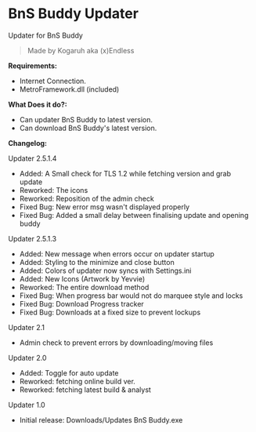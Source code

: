 # BnS Buddy Updater
Updater for BnS Buddy

> Made by Kogaruh aka (x)Endless

**Requirements:**
- Internet Connection. 
- MetroFramework.dll (included)

**What Does it do?:**
- Can updater BnS Buddy to latest version.
- Can download BnS Buddy's latest version.

**Changelog:**

Updater 2.5.1.4
+ Added: A Small check for TLS 1.2 while fetching version and grab update
+ Reworked: The icons
+ Reworked: Reposition of the admin check
+ Fixed Bug: New error msg wasn't displayed properly
+ Fixed Bug: Added a small delay between finalising update and opening buddy

Updater 2.5.1.3
+ Added: New message when errors occur on updater startup
+ Added: Styling to the minimize and close button
+ Added: Colors of updater now syncs with Settings.ini
+ Added: New Icons (Artwork by Yevvie)
+ Reworked: The entire download method
+ Fixed Bug: When progress bar would not do marquee style and locks
+ Fixed Bug: Download Progress tracker
+ Fixed Bug: Downloads at a fixed size to prevent lockups

Updater 2.1
+ Admin check to prevent errors by downloading/moving files

Updater 2.0
+ Added: Toggle for auto update
+ Reworked: fetching online build ver.
+ Reworked: fetching latest build & analyst

Updater 1.0
+ Initial release: Downloads/Updates BnS Buddy.exe
